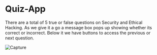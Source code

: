 # Quiz-App

There are a total of 5 true or false questions on Security and Ethical Hacking.
As we give it a go a message box pops up showing whether its correct or incorrect.
Below it we have buttons to access the previous or next question.



![Capture](https://user-images.githubusercontent.com/53535402/71088299-1ce07480-21c4-11ea-9d8c-e237a9449c45.PNG)
